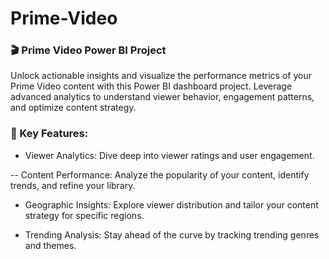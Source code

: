 # Prime-Video
### 🎬 Prime Video Power BI Project

Unlock actionable insights and visualize the performance metrics of your Prime Video content with this Power BI dashboard project. Leverage advanced analytics to understand viewer behavior, engagement patterns, and optimize content strategy.

### 🚀 Key Features:

- Viewer Analytics: Dive deep into viewer ratings and user engagement.

-- Content Performance: Analyze the popularity of your content, identify trends, and refine your library.

- Geographic Insights: Explore viewer distribution and tailor your content strategy for specific regions.

- Trending Analysis: Stay ahead of the curve by tracking trending genres and themes.
